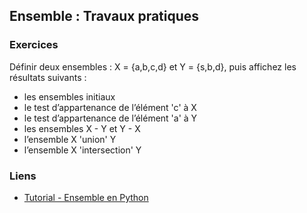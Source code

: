 ## Ensemble : Travaux pratiques

### Exercices

Définir deux ensembles : X = {a,b,c,d} et Y = {s,b,d}, puis affichez les résultats suivants :
* les ensembles initiaux
* le test d’appartenance de l’élément 'c' à X
* le test d’appartenance de l’élément 'a' à Y
* les ensembles X - Y et Y - X
* l’ensemble X 'union' Y
* l’ensemble X 'intersection' Y

### Liens

* [Tutorial - Ensemble en Python](https://docs.python.org/fr/3/tutorial/datastructures.html#sets)
